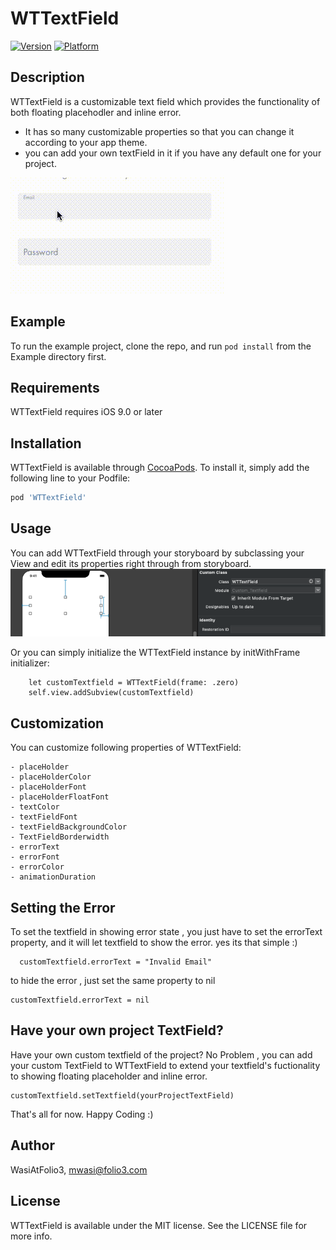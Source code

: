 # WTTextField

[![Version](https://img.shields.io/cocoapods/v/WTTextField.svg?style=flat)](https://cocoapods.org/pods/WTTextField)
[![Platform](https://img.shields.io/cocoapods/p/WTTextField.svg?style=flat)](https://cocoapods.org/pods/WTTextField)

## Description
WTTextField is a customizable text field which provides the functionality of both floating placehodler and inline error.
 - It has so many customizable properties so that you can change it according to your app theme.
 - you can add your own textField in it if you have any default one for your project.

![demo-video](https://github.com/WasiAtFolio3/WTTextField/blob/master/WTTextField-demo.gif)

## Example

To run the example project, clone the repo, and run `pod install` from the Example directory first.

## Requirements
WTTextField requires iOS 9.0 or later

## Installation

WTTextField is available through [CocoaPods](https://cocoapods.org). To install
it, simply add the following line to your Podfile:

```ruby
pod 'WTTextField'
```

## Usage 
You can add WTTextField through your storyboard by subclassing your View and edit its properties right through from storyboard.
![Adding-from-storyboard](https://github.com/WasiAtFolio3/WTTextField/blob/master/adding-from-storyboard.png)

Or you can simply initialize the WTTextField instance by initWithFrame initializer:
        
        let customTextfield = WTTextField(frame: .zero)
        self.view.addSubview(customTextfield)
        
     
## Customization
You can customize following properties of WTTextField:

    - placeHolder 
    - placeHolderColor
    - placeHolderFont
    - placeHolderFloatFont
    - textColor
    - textFieldFont
    - textFieldBackgroundColor
    - TextFieldBorderwidth
    - errorText
    - errorFont
    - errorColor
    - animationDuration

## Setting the Error
To set the textfield in showing error state , you just have to set the errorText property, and it will let textfield to show the error. yes its that simple :)
```
  customTextfield.errorText = "Invalid Email"
```
 to hide the error , just set the same property to nil
 
 ```
 customTextfield.errorText = nil
 ```

## Have your own project TextField?
Have your own custom textfield of the project? No Problem , you can add your custom TextField to WTTextField to extend your textfield's fuctionality to showing floating placeholder and inline error.
```
customTextfield.setTextfield(yourProjectTextField)
```
That's all for now.
Happy Coding :)

## Author

WasiAtFolio3, mwasi@folio3.com

## License

WTTextField is available under the MIT license. See the LICENSE file for more info.
